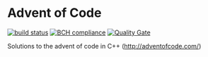 # Advent of Code
[![build status](https://travis-ci.org/arnokamphuis/AdventOfCode.svg?branch=master)](https://travis-ci.org/arnokamphuis/AdventOfCode)
[![BCH compliance](https://bettercodehub.com/edge/badge/arnokamphuis/AdventOfCode?branch=master)](https://bettercodehub.com/)
[![Quality Gate](https://sonarcloud.io/api/project_badges/measure?branch=master&project=arno%3Aadventofcode&metric=alert_status)](https://sonarcloud.io/dashboard?id=arno%3Aadventofcode)

Solutions to the advent of code in C++ (http://adventofcode.com/)

